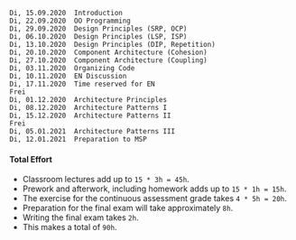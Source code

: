 ```
Di, 15.09.2020	Introduction
Di, 22.09.2020	OO Programming
Di, 29.09.2020	Design Principles (SRP, OCP)
Di, 06.10.2020	Design Principles (LSP, ISP)
Di, 13.10.2020	Design Principles (DIP, Repetition)
Di, 20.10.2020	Component Architecture (Cohesion)
Di, 27.10.2020	Component Architecture (Coupling)
Di, 03.11.2020  Organizing Code
Di, 10.11.2020  EN Discussion
Di, 17.11.2020	Time reserved for EN
Frei
Di, 01.12.2020	Architecture Principles
Di, 08.12.2020  Architecture Patterns I
Di, 15.12.2020  Architecture Patterns II
Frei
Di, 05.01.2021  Architecture Patterns III
Di, 12.01.2021  Preparation to MSP
```

#### Total Effort

* Classroom lectures add up to `15 * 3h = 45h`.
* Prework and afterwork, including homework adds up to `15 * 1h = 15h`.
* The exercise for the continuous assessment grade takes `4 * 5h = 20h`.
* Preparation for the final exam will take approximately `8h`.
* Writing the final exam takes `2h`.
* This makes a total of `90h`.
